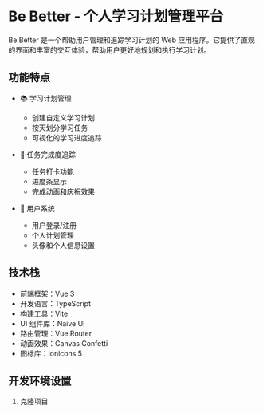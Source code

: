 # Be Better - 个人学习计划管理平台

Be Better 是一个帮助用户管理和追踪学习计划的 Web 应用程序。它提供了直观的界面和丰富的交互体验，帮助用户更好地规划和执行学习计划。

## 功能特点

- 📚 学习计划管理
  - 创建自定义学习计划
  - 按天划分学习任务
  - 可视化的学习进度追踪
  
- 🎯 任务完成度追踪
  - 任务打卡功能
  - 进度条显示
  - 完成动画和庆祝效果
  
- 👤 用户系统
  - 用户登录/注册
  - 个人计划管理
  - 头像和个人信息设置

## 技术栈

- 前端框架：Vue 3
- 开发语言：TypeScript
- 构建工具：Vite
- UI 组件库：Naive UI
- 路由管理：Vue Router
- 动画效果：Canvas Confetti
- 图标库：Ionicons 5

## 开发环境设置

1. 克隆项目